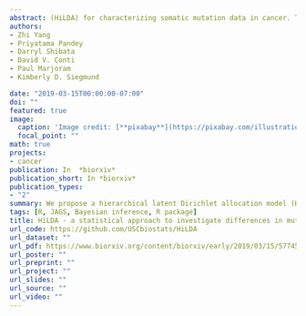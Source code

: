 ```yaml
---
abstract: (HiLDA) for characterizing somatic mutation data in cancer. The method allows us to infer mutational patterns and their relative frequencies in a set of tumor mutational catalogs and to compare the estimated frequencies between tumor sets. We apply our method to somatic mutations in colon cancer with mutations classified by the time of occurrence, before or after tumor initiation. Applying the methods to 16 colon cancers, we found significant associations between the relative frequencies of mutational patterns and the time of occurrence of mutations. Our novel method provides higher statistical power for detecting differences in mutational signatures.
authors:
- Zhi Yang
- Priyatama Pandey
- Darryl Shibata
- David V. Conti
- Paul Marjoram
- Kimberly D. Siegmund

date: "2019-03-15T00:00:00-07:00"
doi: ""
featured: true
image:
  caption: 'Image credit: [**pixabay**](https://pixabay.com/illustrations/dna-genetic-material-helix-proteins-3539309/)'
  focal_point: ""
math: true
projects:
- cancer
publication: In  *biorxiv*
publication_short: In *biorxiv*
publication_types:
- "2"
summary: We propose a hierarchical latent Dirichlet allocation model (HiLDA) for characterizing somatic mutation data in cancer. The method allows us to infer mutational patterns and their relative frequencies in a set of tumor mutational catalogs and to compare the estimated frequencies between tumor sets. 
tags: [R, JAGS, Bayesian inference, R package]
title: HiLDA - a statistical approach to investigate differences in mutational signatures
url_code: https://github.com/USCbiostats/HiLDA
url_dataset: ""
url_pdf: https://www.biorxiv.org/content/biorxiv/early/2019/03/15/577452.full-text.pdf
url_poster: ""
url_preprint: ""
url_project: ""
url_slides: ""
url_source: ""
url_video: ""
---
```


